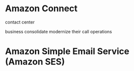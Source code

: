 # Amazon Connect 

contact center

business consolidate modernize their call operations

# Amazon Simple Email Service (Amazon SES)